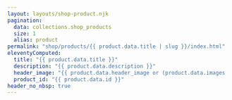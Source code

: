 ```yaml
---
layout: layouts/shop-product.njk
pagination:
  data: collections.shop_products
  size: 1
  alias: product
permalink: "shop/products/{{ product.data.title | slug }}/index.html"
eleventyComputed:
  title: "{{ product.data.title }}"
  description: "{{ product.data.description }}"
  header_image: "{{ product.data.header_image or (product.data.images | random) }}"
  product_id: "{{ product.data.id }}"
header_no_nbsp: true
---
```

